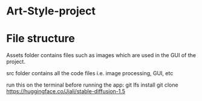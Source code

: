 # Art-Style-project
<h1>File structure</h1>
<p>Assets folder contains files such as images which are used in the GUI of the project.</p>
<p>src folder contains all the code files i.e. image processing, GUI, etc</p>

run this on the terminal before running the app:
git lfs install
git clone https://huggingface.co/Jiali/stable-diffusion-1.5
